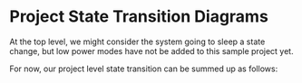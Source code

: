 # Project State Transition Diagrams
At the top level, we might consider the system going to sleep a state change, but low power modes have not be added to this sample project yet.

For now, our project level state transition can be summed up as follows: